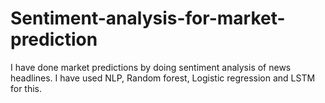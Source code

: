 # Sentiment-analysis-for-market-prediction

I have done market predictions by doing sentiment analysis of news headlines. I have used NLP, Random forest, Logistic regression and LSTM for this.
